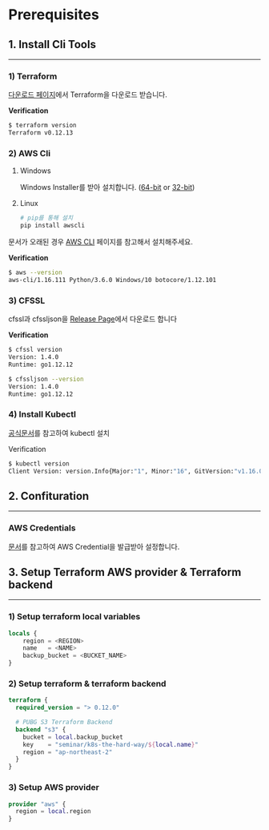# Prerequisites

## 1. Install Cli Tools
----

### **1) Terraform**

[다운로드 페이지](https://www.terraform.io/downloads.html)에서 Terraform을 다운로드 받습니다.

**Verification**
```bash
$ terraform version
Terraform v0.12.13
```

### **2) AWS Cli**

1. Windows

    Windows Installer를 받아 설치합니다. ([64-bit](https://s3.amazonaws.com/aws-cli/AWSCLI64PY3.msi) or [32-bit](https://s3.amazonaws.com/aws-cli/AWSCLI32PY3.msi))

2. Linux

    ```bash
    # pip를 통해 설치
    pip install awscli
    ```

문서가 오래된 경우 [AWS CLI](https://aws.amazon.com/cli) 페이지를 참고해서 설치해주세요.

**Verification**
```bash
$ aws --version
aws-cli/1.16.111 Python/3.6.0 Windows/10 botocore/1.12.101
```

### **3) CFSSL**

cfssl과 cfssljson을 [Release Page](https://github.com/cloudflare/cfssl/releases)에서 다운로드 합니다

**Verification**
```bash
$ cfssl version
Version: 1.4.0
Runtime: go1.12.12

$ cfssljson --version
Version: 1.4.0
Runtime: go1.12.12
```

### 4) Install Kubectl

[공식문서](https://kubernetes.io/docs/tasks/tools/install-kubectl/)를 참고하여 kubectl 설치

Verification
```bash
$ kubectl version
Client Version: version.Info{Major:"1", Minor:"16", GitVersion:"v1.16.0", GitCommit:"2bd9643cee5b3b3a5ecbd3af49d09018f0773c77", GitTreeState:"clean", BuildDate:"2019-09-18T14:36:53Z", GoVersion:"go1.12.9", Compiler:"gc", Platform:"windows/amd64"}
```

## 2. Confituration
----

### AWS Credentials

[문서](https://docs.aws.amazon.com/cli/latest/userguide/cli-chap-configure.html)를 참고하여 AWS Credential을 발급받아 설정합니다.

## 3. Setup Terraform AWS provider & Terraform backend
----

### 1) Setup terraform local variables

```terraform
locals {
    region = <REGION>
    name   = <NAME>
    backup_bucket = <BUCKET_NAME>
}
```

### 2) Setup terraform & terraform backend
```terraform
terraform {
  required_version = "> 0.12.0"

  # PUBG S3 Terraform Backend
  backend "s3" {
    bucket = local.backup_bucket
    key    = "seminar/k8s-the-hard-way/${local.name}"
    region = "ap-northeast-2"
  }
}
```

### 3) Setup AWS provider

```terraform
provider "aws" {
  region = local.region
}
```